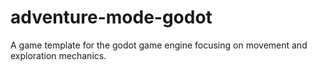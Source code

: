 # adventure-mode-godot
A game template for the godot game engine focusing on movement and exploration mechanics.
